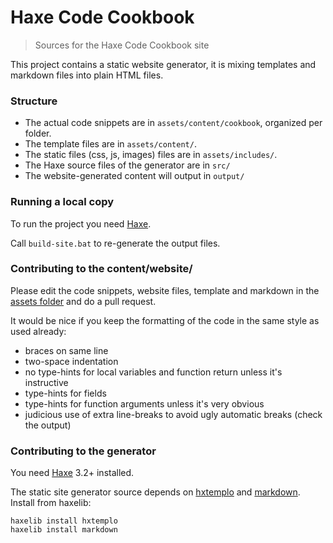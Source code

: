 # Haxe Code Cookbook

> Sources for the Haxe Code Cookbook site

This project contains a static website generator, it is mixing templates and markdown files into plain HTML files.

### Structure

 * The actual code snippets are in `assets/content/cookbook`, organized per folder.
 * The template files are in `assets/content/`.
 * The static files (css, js, images) files are in `assets/includes/`.
 * The Haxe source files of the generator are in `src/`
 * The website-generated content will output in `output/`

### Running a local copy

To run the project you need [Haxe](http://haxe.org).

Call `build-site.bat` to re-generate the output files.

### Contributing to the content/website/

Please edit the code snippets, website files, template and markdown in the [assets folder](assets/content/cookbook) and do a pull request.

It would be nice if you keep the formatting of the code in the same style as used already:

* braces on same line
* two-space indentation
* no type-hints for local variables and function return unless it's instructive
* type-hints for fields
* type-hints for function arguments unless it's very obvious
* judicious use of extra line-breaks to avoid ugly automatic breaks (check the output)

### Contributing to the generator

You need [Haxe](http://haxe.org) 3.2+ installed.

The static site generator source depends on [hxtemplo](http://lib.haxe.org/p/hxtemplo) and [markdown](http://lib.haxe.org/p/markdown). Install from haxelib:
```
haxelib install hxtemplo
haxelib install markdown
```
